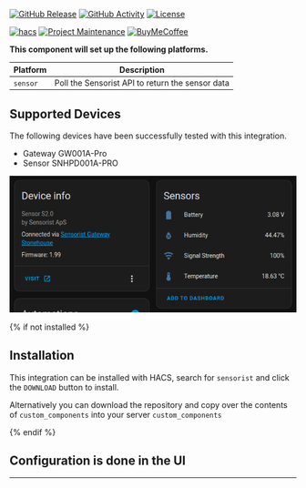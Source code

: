 [![GitHub Release][releases-shield]][releases]
[![GitHub Activity][commits-shield]][commits]
[![License][license-shield]][license]

[![hacs][hacsbadge]][hacs]
[![Project Maintenance][maintenance-shield]][user_profile]
[![BuyMeCoffee][buymecoffeebadge]][buymecoffee]


**This component will set up the following platforms.**

Platform | Description
-- | --
`sensor` | Poll the Sensorist API to return the sensor data

## Supported Devices
The following devices have been successfully tested with this integration.
- Gateway GW001A-Pro
- Sensor SNHPD001A-PRO

![example][exampleimg]

{% if not installed %}
## Installation

This integration can be installed with HACS, search for `sensorist` and click the `DOWNLOAD` button to install.

Alternatively you can download the repository and copy over the contents of `custom_components` into your server `custom_components`

{% endif %}


## Configuration is done in the UI

<!---->

***

[buymecoffee]: https://ko-fi.com/clivewalkden
[buymecoffeebadge]: https://img.shields.io/badge/buy%20me%20a%20coffee-donate-yellow.svg?style=for-the-badge
[commits-shield]: https://img.shields.io/github/commit-activity/y/clivewalkden/homeassistant-sensorist-integration.svg?style=for-the-badge
[commits]: https://github.com/clivewalkden/homeassistant-sensorist-integration/commits/main
[hacs]: https://hacs.xyz
[hacsbadge]: https://img.shields.io/badge/HACS-Custom-orange.svg?style=for-the-badge
[exampleimg]: documentation/sensor-view.png
[license]: https://github.com/clivewalkden/homeassistant-sensorist-integration/blob/main/LICENSE
[license-shield]: https://img.shields.io/github/license/clivewalkden/homeassistant-sensorist-integration.svg?style=for-the-badge
[maintenance-shield]: https://img.shields.io/badge/maintainer-Clive%20Walkden-blue.svg?style=for-the-badge
[releases-shield]: https://img.shields.io/github/release/clivewalkden/homeassistant-sensorist-integration.svg?style=for-the-badge
[releases]: https://github.com/clivewalkden/homeassistant-sensorist-integration/releases
[user_profile]: https://github.com/clivewalkden